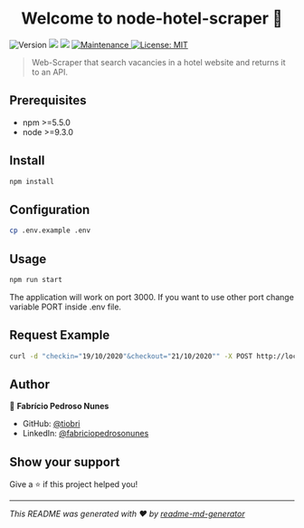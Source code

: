 <h1 align="center">Welcome to node-hotel-scraper 👋</h1>
<p>
  <img alt="Version" src="https://img.shields.io/badge/version-1.0.0-blue.svg?cacheSeconds=2592000" />
  <img src="https://img.shields.io/badge/npm-%3E%3D5.5.0-blue.svg" />
  <img src="https://img.shields.io/badge/node-%3E%3D9.3.0-blue.svg" />
  <a href="https://github.com/kefranabg/readme-md-generator/graphs/commit-activity" target="_blank">
    <img alt="Maintenance" src="https://img.shields.io/badge/Maintained%3F-yes-green.svg" />
  </a>
  <a href="#" target="_blank">
    <img alt="License: MIT" src="https://img.shields.io/github/license/tiobri/node-hotel-scraper" />
  </a>
</p>

> Web-Scraper that search vacancies in a hotel website and returns it to an API.

## Prerequisites

- npm >=5.5.0
- node >=9.3.0

## Install

```sh
npm install
```

## Configuration

```sh
cp .env.example .env
```

## Usage

```sh
npm run start
```

The application will work on port 3000. If you want to use other port change variable PORT inside .env file.

## Request Example

```sh
curl -d "checkin="19/10/2020"&checkout="21/10/2020"" -X POST http://localhost:3000/search
```

## Author

👤 **Fabrício Pedroso Nunes**

* GitHub: [@tiobri](https://github.com/tiobri)
* LinkedIn: [@fabriciopedrosonunes](https://linkedin.com/in/fabriciopedrosonunes)

## Show your support

Give a ⭐️ if this project helped you!

***
_This README was generated with ❤️ by [readme-md-generator](https://github.com/kefranabg/readme-md-generator)_
